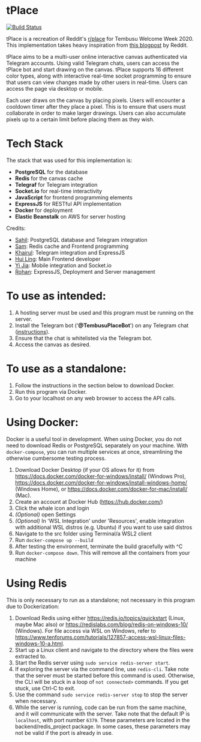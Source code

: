 # tPlace 
[![Build Status](https://travis-ci.org/Tancho-Welcome-Week/tPlace.svg?branch=master)](https://travis-ci.org/Tancho-Welcome-Week/tPlace)

tPlace is a recreation of Reddit's [r/place](https://en.wikipedia.org/wiki/Place_(Reddit)) for Tembusu Welcome Week 2020.
This implementation takes heavy inspiration from 
[this blogpost](https://redditblog.com/2017/04/13/how-we-built-rplace/) by Reddit.

tPlace aims to be a multi-user online interactive canvas authenticated via Telegram accounts. Using valid Telegram
chats, users can access the tPlace bot and start drawing on the canvas. tPlace supports 16 different color types, along
with interactive real-time socket programming to ensure that users can view changes made by other users in real-time.
Users can access the page via desktop or mobile.

Each user draws on the canvas by placing pixels. Users will encounter a cooldown timer after they place a pixel. This is
to ensure that users must collaborate in order to make larger drawings. Users can also accumulate pixels up to a
certain limit before placing them as they wish.

# Tech Stack

The stack that was used for this implementation is:
- **PostgreSQL** for the database
- **Redis** for the canvas cache
- **Telegraf** for Telegram integration
- **Socket.io** for real-time interactivity
- **JavaScript** for frontend programming elements
- **ExpressJS** for RESTful API implementation
- **Docker** for deployment
- **Elastic Beanstalk** on AWS for server hosting

Credits:
- [Sahil](https://github.com/Sahilgat): PostgreSQL database and Telegram integration
- [Sam](https://github.com/Sam-limyr): Redis cache and Frontend programming
- [Khairul](https://github.com/khairulazman1997): Telegram integration and ExpressJS
- [Hui Ling](https://github.com/porkeypine): Main Frontend developer
- [Yi Jia](https://github.com/fluffysaur): Mobile integration and Socket.io
- [Rohan](https://github.com/rohan-av): ExpressJS, Deployment and Server management

# To use as intended:

1. A hosting server must be used and this program must be running on the server.
2. Install the Telegram bot ('**@TembusuPlaceBot**') on any Telegram chat ([instructions](https://docs.google.com/presentation/d/1PvEgIjDTDicbbiSd4Mj8fXBc6uV1n9qT9pmAv2R-OfI/edit#slide=id.g8c821f1979_0_204)).
3. Ensure that the chat is whitelisted via the Telegram bot.
4. Access the canvas as desired.

# To use as a standalone:

1. Follow the instructions in the section below to download Docker.
2. Run this program via Docker.
3. Go to your localhost on any web browser to access the API calls.

# Using Docker:

Docker is a useful tool in development. When using Docker, you do not need to download Redis or PostgreSQL separately on your machine. With `docker-compose`, you can run multiple services at once, streamlining the otherwise cumbersome testing process.

1. Download Docker Desktop (if your OS allows for it) from https://docs.docker.com/docker-for-windows/install/ (Windows Pro), https://docs.docker.com/docker-for-windows/install-windows-home/ (Windows Home), or https://docs.docker.com/docker-for-mac/install/ (Mac).
2. Create an account at Docker Hub (https://hub.docker.com/)
3. Click the whale icon and login
4. _(Optional)_ open Settings
5. _(Optional)_ In 'WSL Integration' under 'Resources', enable integration with additional WSL distros (e.g. Ubuntu) if you want to use said distros
6. Navigate to the src folder using Terminal/a WSL2 client
7. Run `docker-compose up --build`
8. After testing the environment, terminate the build gracefully with ^C
9. Run `docker-compose down`. This will remove all the containers from your machine

# Using Redis
This is only necessary to run as a standalone; not necessary in this program due to Dockerization:

1. Download Redis using either https://redis.io/topics/quickstart (Linux, maybe Mac also) or
   https://redislabs.com/blog/redis-on-windows-10/ (Windows). For file access via WSL on Windows, refer to
   https://www.tenforums.com/tutorials/127857-access-wsl-linux-files-windows-10-a.html.
2. Start up a Linux client and navigate to the directory where the files were extracted to.
3. Start the Redis server using `sudo service redis-server start`.
4. If exploring the server via the command line, use `redis-cli`. Take note that the server must be started before this
   command is used. Otherwise, the CLI will be stuck in a loop of `not connected>` commands. If you get stuck,
   use Ctrl-C to exit.
5. Use the command `sudo service redis-server stop` to stop the server when necessary.
6. While the server is running, code can be run from the same machine, and it will communicate with the server. Take
   note that the default IP is `localhost`, with port number `6379`. These parameters are located in the
   backend/redis_project package. In some cases, these parameters may not be valid if the port is already in use.
